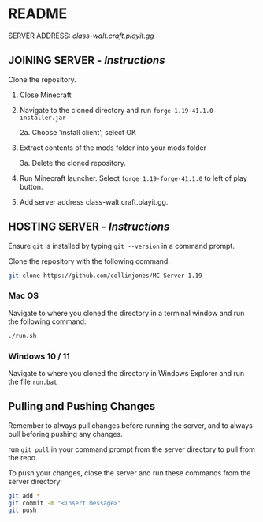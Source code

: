 # README

SERVER ADDRESS: *class-walt.craft.playit.gg*

## JOINING SERVER - *Instructions*

Clone the repository. 

1. Close Minecraft

2. Navigate to the cloned directory and run `forge-1.19-41.1.0-installer.jar`

    2a. Choose 'install client', select OK

3. Extract contents of the mods folder into your mods folder

    3a. Delete the cloned repository. 

4. Run Minecraft launcher. Select `forge 1.19-forge-41.1.0` to left of play button.

5. Add server address class-walt.craft.playit.gg. 

## HOSTING SERVER - *Instructions*

Ensure `git` is installed by typing `git --version` in a command prompt.

Clone the repository with the following command:

```bash
git clone https://github.com/collinjones/MC-Server-1.19
```

### Mac OS
Navigate to where you cloned the directory in a terminal window and run the following command:

```bash
./run.sh
```

### Windows 10 / 11
Navigate to where you cloned the directory in Windows Explorer and run the file `run.bat`

## Pulling and Pushing Changes

Remember to always pull changes before running the server, and to always pull beforing pushing any changes. 

run `git pull` in your command prompt from the server directory to pull from the repo. 

To push your changes, close the server and run these commands from the server directory:

```bash
git add *
git commit -m "<Insert message>"
git push 
```



